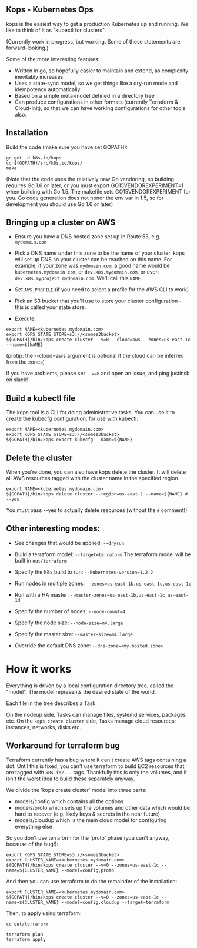 ## Kops - Kubernetes Ops

kops is the easiest way to get a production Kubernetes up and running.  We like to think
of it as "kubectl for clusters".

(Currently work in progress, but working.  Some of these statements are forward-looking.)

Some of the more interesting features:

* Written in go, so hopefully easier to maintain and extend, as complexity inevitably increases
* Uses a state-sync model, so we get things like a dry-run mode and idempotency automatically
* Based on a simple meta-model defined in a directory tree
* Can produce configurations in other formats (currently Terraform & Cloud-Init), so that we can have working
  configurations for other tools also.

## Installation

Build the code (make sure you have set GOPATH):
```
go get -d k8s.io/kops
cd ${GOPATH}/src/k8s.io/kops/
make
```

(Note that the code uses the relatively new Go vendoring, so building requires Go 1.6 or later,
or you must export GO15VENDOREXPERIMENT=1 when building with Go 1.5.  The makefile sets
GO15VENDOREXPERIMENT for you.  Go code generation does not honor the env var in 1.5, so for development
you should use Go 1.6 or later)

## Bringing up a cluster on AWS

* Ensure you have a DNS hosted zone set up in Route 53, e.g. `mydomain.com`

* Pick a DNS name under this zone to be the name of your cluster.  kops will set up DNS so your cluster
can be reached on this name.  For example, if your zone was `mydomain.com`, a good name would be
`kubernetes.mydomain.com`, or `dev.k8s.mydomain.com`, or even `dev.k8s.myproject.mydomain.com`. We'll call this `NAME`.

* Set `AWS_PROFILE` (if you need to select a profile for the AWS CLI to work)

* Pick an S3 bucket that you'll use to store your cluster configuration - this is called your state store.

* Execute:
```
export NAME=<kubernetes.mydomain.com>
export KOPS_STATE_STORE=s3://<somes3bucket>
${GOPATH}/bin/kops create cluster --v=0 --cloud=aws --zones=us-east-1c --name=${NAME}
```

(protip: the --cloud=aws argument is optional if the cloud can be inferred from the zones)

If you have problems, please set `--v=8` and open an issue, and ping justinsb on slack!

## Build a kubectl file

The kops tool is a CLI for doing administrative tasks.  You can use it to create the kubecfg configuration,
for use with kubectl:

```
export NAME=<kubernetes.mydomain.com>
export KOPS_STATE_STORE=s3://<somes3bucket>
${GOPATH}/bin/kops export kubecfg --name=${NAME}
```

## Delete the cluster

When you're done, you can also have kops delete the cluster.  It will delete all AWS resources tagged
with the cluster name in the specified region.

```
export NAME=<kubernetes.mydomain.com>
${GOPATH}/bin/kops delete cluster --region=us-east-1 --name=${NAME} # --yes
```

You must pass --yes to actually delete resources (without the `#` comment!)

## Other interesting modes:

* See changes that would be applied: `--dryrun`

* Build a terraform model: `--target=terraform`  The terraform model will be built in `out/terraform`

* Specify the k8s build to run: `--kubernetes-version=1.2.2`

* Run nodes in multiple zones: `--zones=us-east-1b,us-east-1c,us-east-1d`

* Run with a HA master: `--master-zones=us-east-1b,us-east-1c,us-east-1d`

* Specify the number of nodes: `--node-count=4`

* Specify the node size: `--node-size=m4.large`

* Specify the master size: `--master-size=m4.large`

* Override the default DNS zone: `--dns-zone=<my.hosted.zone>`

# How it works

Everything is driven by a local configuration directory tree, called the "model".  The model represents
the desired state of the world.

Each file in the tree describes a Task.

On the nodeup side, Tasks can manage files, systemd services, packages etc.
On the `kops create cluster` side, Tasks manage cloud resources: instances, networks, disks etc.

## Workaround for terraform bug

Terraform currently has a bug where it can't create AWS tags containing a dot.  Until this is fixed,
you can't use terraform to build EC2 resources that are tagged with `k8s.io/...` tags.  Thankfully this is only
the volumes, and it isn't the worst idea to build these separately anyway.

We divide the 'kops create cluster' model into three parts:
* models/config which contains all the options
* models/proto which sets up the volumes and other data which would be hard to recover (e.g. likely keys & secrets in the near future)
* models/cloudup which is the main cloud model for configuring everything else

So you don't use terraform for the 'proto' phase (you can't anyway, because of the bug!):

```
export KOPS_STATE_STORE=s3://<somes3bucket>
export CLUSTER_NAME=<kubernetes.mydomain.com>
${GOPATH}/bin/kops create cluster --v=0 --zones=us-east-1c --name=${CLUSTER_NAME} --model=config,proto
```

And then you can use terraform to do the remainder of the installation:

```
export CLUSTER_NAME=<kubernetes.mydomain.com>
${GOPATH}/bin/kops create cluster --v=0 --zones=us-east-1c --name=${CLUSTER_NAME} --model=config,cloudup --target=terraform
```

Then, to apply using terraform:

```
cd out/terraform

terraform plan
terraform apply
```
